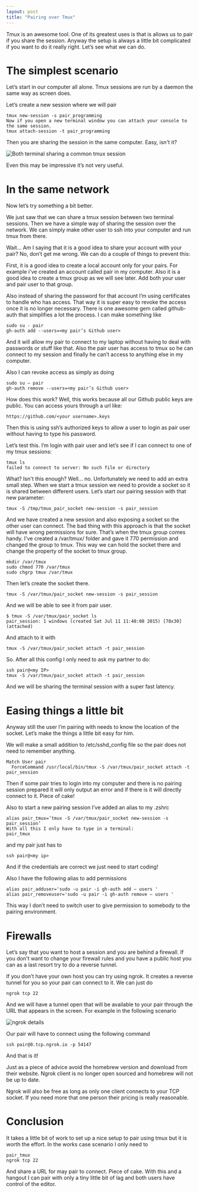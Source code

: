 ```yaml
---
layout: post
title: "Pairing over Tmux"
---
```

Tmux is an awesome tool. One of its greatest uses is that is allows us to pair if you share the session. Anyway the setup is always a little bit complicated if you want to do it really right. Let’s see what we can do.

# The simplest scenario

Let’s start in our computer all alone. Tmux sessions are run by a daemon the same way as screen does.

Let’s create a new session where we will pair

```
tmux new-session -s pair_programming
Now if you open a new terminal window you can attach your console to the same session.
tmux attach-session -t pair_programming
```

Then you are sharing the session in the same computer. Easy, isn't it?

![Both terminal sharing a common tmux session](/assets/2015-07-11-pairing_over_tmux/01.gif)

Even this may be impressive it’s not very useful.

# In the same network

Now let’s try something a bit better.

We just saw that we can share a tmux session between two terminal sessions. Then we have a simple way of sharing the session over the network. We can simply make other user to ssh into your computer and run tmux from there.

Wait… Am I saying that it is a good idea to share your account with your pair? No, don’t get me wrong. We can do a couple of things to prevent this:

First, it is a good idea to create a local account only for your pairs. For example i've created an account called pair in my computer. Also it is a good idea to create a tmux group as we will see later. Add both your user and pair user to that group.

Also instead of sharing the password for that account I’m using certificates to handle who has access. That way it is super easy to revoke the access once it is no longer necessary. There is one awesome gem called github-auth that simplifies a lot the process. I can make something like

```
sudo su - pair
gh-auth add --users=<my pair’s Github user>
```

And it will allow my pair to connect to my laptop without having to deal with passwords or stuff like that. Also the pair user has access to tmux so he can connect to my session and finally he can’t access to anything else in my computer.

Also I can revoke access as simply as doing

```
sudo su — pair
gh-auth remove --users=<my pair’s Github user>
```

How does this work? Well, this works because all our Github public keys are public. You can access yours through a url like:

```
https://github.com/<your username>.keys
```

Then this is using ssh’s authorized keys to allow a user to login as pair user without having to type his password.

Let’s test this. I’m login with pair user and let’s see if I can connect to one of my tmux sessions:

```
tmux ls
failed to connect to server: No such file or directory
```

What? Isn't this enough? Well… no. Unfortunately we need to add an extra small step. When we start a tmux session we need to provide a socket so it is shared between different users. Let’s start our pairing session with that new parameter:

```
tmux -S /tmp/tmux_pair_socket new-session -s pair_session
```

And we have created a new session and also exposing a socket so the other user can connect. The bad thing with this approach is that the socket will have wrong permissions for sure. That’s when the tmux group comes handy. I’ve created a /var/tmux/ folder and gave it 770 permission and changed the group to tmux. This way we can hold the socket there and change the property of the socket to tmux group.

```
mkdir /var/tmux
sudo chmod 770 /var/tmux
sudo chgrp tmux /var/tmux
```

Then let’s create the socket there.

```
tmux -S /var/tmux/pair_socket new-session -s pair_session
```

And we will be able to see it from pair user.

```
$ tmux -S /var/tmux/pair_socket ls
pair_session: 1 windows (created Sat Jul 11 11:40:08 2015) [78x30] (attached)
```

And attach to it with

```
tmux -S /var/tmux/pair_socket attach -t pair_session
```

So. After all this config I only need to ask my partner to do:

```
ssh pair@<my IP>
tmux -S /var/tmux/pair_socket attach -t pair_session
```

And we will be sharing the terminal session with a super fast latency.

# Easing things a little bit

Anyway still the user I’m pairing with needs to know the location of the socket. Let’s make the things a little bit easy for him.

We will make a small addition to /etc/sshd_config file so the pair does not need to remember anything.

```
Match User pair
  ForceCommand /usr/local/bin/tmux -S /var/tmux/pair_socket attach -t pair_session
```

Then if some pair tries to login into my computer and there is no pairing session prepared it will only output an error and if there is it will directly connect to it. Piece of cake!

Also to start a new pairing session I’ve added an alias to my .zshrc

```
alias pair_tmux=’tmux -S /var/tmux/pair_socket new-session -s pair_session’
With all this I only have to type in a terminal:
pair_tmux
```

and my pair just has to

```
ssh pair@<my ip>
```

And if the credentials are correct we just need to start coding!

Also I have the following alias to add permissions

```
alias pair_adduser='sudo -u pair -i gh-auth add — users '
alias pair_removeuser='sudo -u pair -i gh-auth remove — users '
```

This way I don’t need to switch user to give permission to somebody to the pairing environment.

# Firewalls

Let’s say that you want to host a session and you are behind a firewall. If you don't want to change your firewall rules and you have a public host you can as a last resort try to do a reverse tunnel.

If you don’t have your own host you can try using ngrok. It creates a reverse tunnel for you so your pair can connect to it. We can just do

```
ngrok tcp 22
```

And we will have a tunnel open that will be available to your pair through the URL that appears in the screen. For example in the following scenario

![ngrok details](/assets/2015-07-11-pairing_over_tmux/02.png)

Our pair will have to connect using the following command

```
ssh pair@0.tcp.ngrok.io -p 54147
```

And that is it!

Just as a piece of advice avoid the homebrew version and download from their website. Ngrok client is no longer open sourced and homebrew will not be up to date.

Ngrok will also be free as long as only one client connects to your TCP socket. If you need more that one person their pricing is really reasonable.

# Conclusion
It takes a little bit of work to set up a nice setup to pair using tmux but it is worth the effort. In the works case scenario I only need to

```
pair_tmux
ngrok tcp 22
```

And share a URL for may pair to connect. Piece of cake.
With this and a hangout I can pair with only a tiny little bit of lag and both users have control of the editor.
